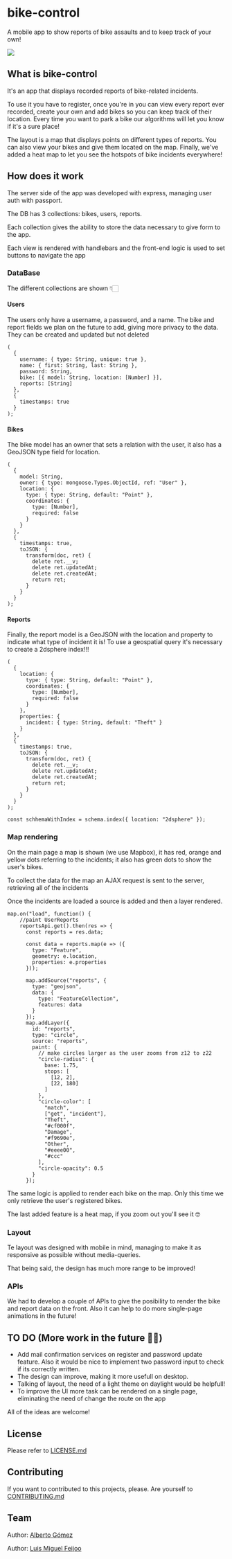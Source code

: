 # bike-control

A mobile app to show reports of bike assaults and to keep track of your own!

[![](https://i.imgur.com/GO2uOT2.png)](https://bike-control.herokuapp.com)

## What is bike-control 

It's an app that displays recorded reports of bike-related incidents. 

To use it you have to register, once you're in you can view every report ever recorded, create your own and add bikes so you can keep track of their location. Every time you want to park a bike our algorithms will let you know if it's a sure place! 

The layout is a map that displays points on different types of reports. You can also view your bikes and give them located on the map. Finally, we've added a heat map to let you see the hotspots of bike incidents everywhere! 

## How does it work

The server side of the app was developed with express, managing user auth with passport. 

The DB has 3 collections: bikes, users, reports.

Each collection gives the ability to store the data necessary to give form to the app.

Each view is rendered with handlebars and the front-end logic is used to set buttons to navigate the app

### DataBase

The different collections are shown 👇🏻

#### Users

The users only have a username, a password, and a name. The bike and report fields we plan on the future to add, giving more privacy to the data. They can be created and updated but not deleted

```
(
  {
    username: { type: String, unique: true },
    name: { first: String, last: String },
    password: String,
    bike: [{ model: String, location: [Number] }],
    reports: [String]
  },
  {
    timestamps: true
  }
);
```
#### Bikes

The bike model has an owner that sets a relation with the user, it also has a GeoJSON type field for location. 

```
(
  {
    model: String,
    owner: { type: mongoose.Types.ObjectId, ref: "User" },
    location: {
      type: { type: String, default: "Point" },
      coordinates: {
        type: [Number],
        required: false
      }
    }
  },
  {
    timestamps: true,
    toJSON: {
      transform(doc, ret) {
        delete ret.__v;
        delete ret.updatedAt;
        delete ret.createdAt;
        return ret;
      }
    }
  }
);
```

#### Reports

Finally, the report model is a GeoJSON with the location and property to indicate what type of incident it is! To use a geospatial query it's necessary to create a 2dsphere index!!! 

```
(
  {
    location: {
      type: { type: String, default: "Point" },
      coordinates: {
        type: [Number],
        required: false
      }
    },
    properties: {
      incident: { type: String, default: "Theft" }
    }
  },
  {
    timestamps: true,
    toJSON: {
      transform(doc, ret) {
        delete ret.__v;
        delete ret.updatedAt;
        delete ret.createdAt;
        return ret;
      }
    }
  }
);

const schhemaWithIndex = schema.index({ location: "2dsphere" });
```
### Map rendering 

On the main page a map is shown (we use Mapbox), it has red, orange and yellow dots referring to the incidents; it also has green dots to show the user's bikes.

To collect the data for the map an AJAX request is sent to the server, retrieving all of the incidents

Once the incidents are loaded a source is added and then a layer rendered.


```
map.on("load", function() {
    //paint UserReports
    reportsApi.get().then(res => {
      const reports = res.data;

      const data = reports.map(e => ({
        type: "Feature",
        geometry: e.location,
        properties: e.properties
      }));

      map.addSource("reports", {
        type: "geojson",
        data: {
          type: "FeatureCollection",
          features: data
        }
      });
      map.addLayer({
        id: "reports",
        type: "circle",
        source: "reports",
        paint: {
          // make circles larger as the user zooms from z12 to z22
          "circle-radius": {
            base: 1.75,
            stops: [
              [12, 2],
              [22, 180]
            ]
          },
          "circle-color": [
            "match",
            ["get", "incident"],
            "Theft",
            "#cf000f",
            "Damage",
            "#f9690e",
            "Other",
            "#eeee00",
            "#ccc"
          ],
          "circle-opacity": 0.5
        }
      });
```

The same logic is applied to render each bike on the map. Only this time we only retrieve the user's registered bikes.

The last added feature is a heat map, if you zoom out you'll see it 🤓

### Layout

Te layout was designed with mobile in mind, managing to make it as responsive as possible without media-queries.

That being said, the design has much more range to be improved!

### APIs

We had to develop a couple of APIs to give the posibility to render the bike and report data on the front. Also it can help to do more single-page animations in the future!

## TO DO (More work in the future 💪🏻)

* Add mail confirmation services on register and password update feature. Also it would be nice to implement two password input to check if its correctly written.
* The design can improve, making it more usefull on desktop.
* Talking of layout, the need of a light theme on daylight would be helpfull!
* To improve the UI more task can be rendered on a single page, eliminating the need of change the route on the app 

All of the ideas are welcome!

## License

Please refer to [LICENSE.md](https://github.com/ironprojects-webmadpt1019/bike-control/LICENSE.md)

## Contributing

If you want to contributed to this projects, please. Are yourself to [CONTRIBUTING.md](https://github.com/ironprojects-webmadpt1019/bike-control/CONTRIBUTING.md)

## Team

<div><p>Author: <a href="https://github.com/albertiri-gomez">Alberto Gómez</a></p></div>
<div><p>Author: <a href="https://github.com/luismiguelfeijoo">Luis Miguel Feijoo</a></p></div>
